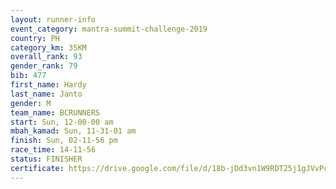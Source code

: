 ```yaml
---
layout: runner-info 
event_category: mantra-summit-challenge-2019 
country: PH
category_km: 35KM 
overall_rank: 93
gender_rank: 79
bib: 477
first_name: Hardy
last_name: Janto
gender: M
team_name: BCRUNNERS
start: Sun, 12-00-00 am
mbah_kamad: Sun, 11-31-01 am
finish: Sun, 02-11-56 pm
race_time: 14-11-56
status: FINISHER
certificate: https://drive.google.com/file/d/18b-jDd3vn1W9RDT25j1gJVvPccLSyNBc/view?usp=sharing
---
```


